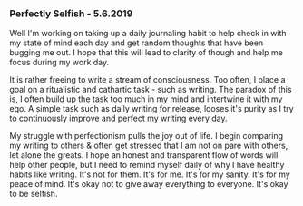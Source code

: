 ### Perfectly Selfish - 5.6.2019

Well I'm working on taking up a daily journaling habit to help check in with my state of mind each day and get random thoughts that have been bugging me out. I hope that this will lead to clarity of though and help me focus during my work day. 

It is rather freeing to write a stream of consciousness. Too often, I place a goal on a ritualistic and cathartic task - such as writing. The paradox of this is, I often build up the task too much in my mind and intertwine it with my ego. A simple task such as daily writing for release, looses it's purity as I try to continuously improve and perfect my writing every day.

My struggle with perfectionism pulls the joy out of life. I begin comparing my writing to others & often get stressed that I am not on pare with others, let alone the greats. I hope an honest and transparent flow of words will help other people, but I need to remind myself daily of why I have healthy habits like writing. It's not for them. It's for me. It's for my sanity. It's for my peace of mind. It's okay not to give away everything to everyone. It's okay to be selfish.